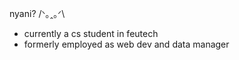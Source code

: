 nyani? /ᐠ｡ꞈ｡ᐟ\

- currently a cs student in feutech
- formerly employed as web dev and data manager
<!---
seclere/seclere is a ✨ special ✨ repository because its `README.md` (this file) appears on your GitHub profile.
You can click the Preview link to take a look at your changes.
--->
